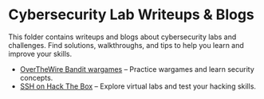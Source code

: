 

# Cybersecurity Lab Writeups & Blogs

This folder contains writeups and blogs about cybersecurity labs and challenges. Find solutions, walkthroughs, and tips to help you learn and improve your skills.

- [OverTheWire Bandit wargames](https://github.com/stilla1ex/cybersecurity-lab/tree/main/Modules/overthewire) – Practice wargames and learn security concepts.
- [SSH on Hack The Box](https://github.com/stilla1ex/cybersecurity-lab/tree/main/Modules/HTB/001%3AGetting%20started) – Explore virtual labs and test your hacking skills.


